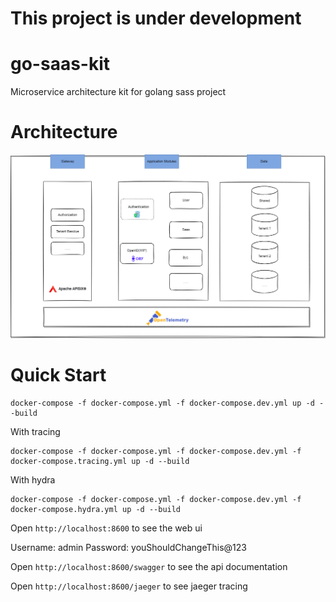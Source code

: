 # This project is under development

# go-saas-kit

Microservice architecture kit for golang sass project

# Architecture

![Architecture](https://github.com/goxiaoy/go-saas-kit/blob/main/docs/go-saas-kit.drawio.png?raw=true)

# Quick Start

```
docker-compose -f docker-compose.yml -f docker-compose.dev.yml up -d --build
```
With tracing
```
docker-compose -f docker-compose.yml -f docker-compose.dev.yml -f docker-compose.tracing.yml up -d --build
```
With hydra
```
docker-compose -f docker-compose.yml -f docker-compose.dev.yml -f docker-compose.hydra.yml up -d --build
```

Open `http://localhost:8600` to see the web ui

Username: admin
Password: youShouldChangeThis@123

Open `http://localhost:8600/swagger` to see the api documentation

Open `http://localhost:8600/jaeger` to see jaeger tracing
